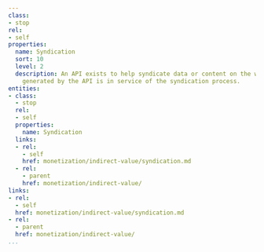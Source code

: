 ```yaml
---
class:
- stop
rel:
- self
properties:
  name: Syndication
  sort: 10
  level: 2
  description: An API exists to help syndicate data or content on the web. All value
    generated by the API is in service of the syndication process.
entities:
- class:
  - stop
  rel:
  - self
  properties:
    name: Syndication
  links:
  - rel:
    - self
    href: monetization/indirect-value/syndication.md
  - rel:
    - parent
    href: monetization/indirect-value/
links:
- rel:
  - self
  href: monetization/indirect-value/syndication.md
- rel:
  - parent
  href: monetization/indirect-value/
...
```

